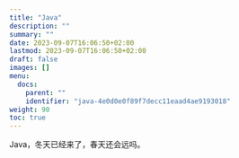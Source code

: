 ```yaml
---
title: "Java"
description: ""
summary: ""
date: 2023-09-07T16:06:50+02:00
lastmod: 2023-09-07T16:06:50+02:00
draft: false
images: []
menu:
  docs:
    parent: ""
    identifier: "java-4e0d0e0f89f7decc11eaad4ae9193018"
weight: 90
toc: true
---
```


Java，冬天已经来了，春天还会远吗。
